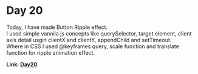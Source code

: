 # Day 20

Today, I have made Button Ripple effect.<br> I used simple vannila js concepts like querySelector,
target element, client axis detail usgin clientX and clientY, appendChild and setTimeout. <br> Where
in CSS I used @keyframes query, scale function and translate function for ripple animation
effect.<br>

**Link: [Day20](https://rushigoswami.github.io/50-Days-of-Javascript/day20/)**
